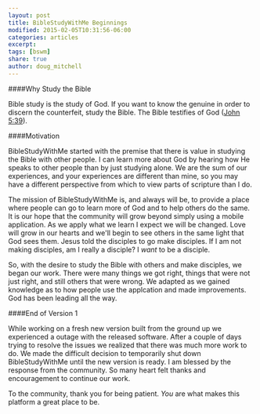 ```yaml
---
layout: post
title: BibleStudyWithMe Beginnings
modified: 2015-02-05T10:31:56-06:00
categories: articles
excerpt:
tags: [bswm]
share: true
author: doug_mitchell
---
```




####Why Study the Bible

Bible study is the study of God. If you want to know the genuine in order to discern the counterfeit, study the Bible. The Bible testifies of God ([John 5:39](https://www.biblegateway.com/passage/?search=john+5%3A39&version=NKJV)).

####Motivation

BibleStudyWithMe started with the premise that there is value in studying the Bible with other people. I can learn more about God by hearing how He speaks to other people than by just studying alone. We are the sum of our experiences, and your experiences are different than mine, so you may have a different perspective from which to view parts of scripture than I do.

The mission of BibleStudyWithMe is, and always will be, to provide a place where people can go to learn more of God and to help others do the same. It is our hope that the community will grow beyond simply using a mobile application. As we apply what we learn I expect we will be changed. Love will grow in our hearts and we'll begin to see others in the same light that God sees them. Jesus told the disciples to go make disciples. If I am not making disciples, am I really a disciple? I *want* to be a disciple.

So, with the desire to study the Bible with others and make disciples, we began our work. There were many things we got right, things that were not just right, and still others that were wrong. We adapted as we gained knowledge as to how people use the applcation and made improvements. God has been leading all the way.

####End of Version 1

While working on a fresh new version built from the ground up we experienced a outage with the released software. After a couple of days trying to resolve the issues we realized that there was much more work to do. We made the difficult decision to temporarily shut down BibleStudyWithMe until the new version is ready. I am blessed by the response from the community. So many heart felt thanks and encouragement to continue our work. 

To the community, thank you for being patient. *You* are what makes this platform a great place to be.

